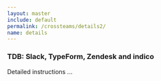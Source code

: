 ```yaml
---
layout: master
include: default
permalink: /crossteams/details2/
name: details
---
```


<h3> TDB: Slack, TypeForm, Zendesk and indico</h3>
Detailed instructions ...
